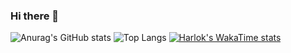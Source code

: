 ### Hi there 👋

![Anurag's GitHub stats](https://github-readme-stats.vercel.app/api?username=seohokim&show_icons=true&theme=radical)
![Top Langs](https://github-readme-stats.vercel.app/api/top-langs/?username=seohokim&layout=compact)
[![Harlok's WakaTime stats](https://github-readme-stats.vercel.app/api/wakatime?username=ffflabs)](https://github.com/anuraghazra/github-readme-stats)
